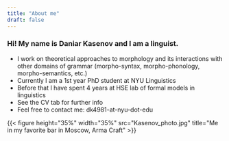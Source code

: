 ```yaml
---
title: "About me"
draft: false
---
```


### Hi! My name is Daniar Kasenov and I am a linguist. 
 + I work on theoretical approaches to morphology and its interactions with other domains of grammar (morpho-syntax, morpho-phonology, morpho-semantics, etc.) 
  + Currently I am a 1st year PhD student at NYU Linguistics 
  + Before that I have spent 4 years at HSE lab of formal models in linguistics 
  + See the CV tab for further info
 + Feel free to contact me: dk4981-at-nyu-dot-edu

{{< figure height="35%" width="35%" src="Kasenov_photo.jpg" title="Me in my favorite bar in Moscow, Arma Craft" >}}